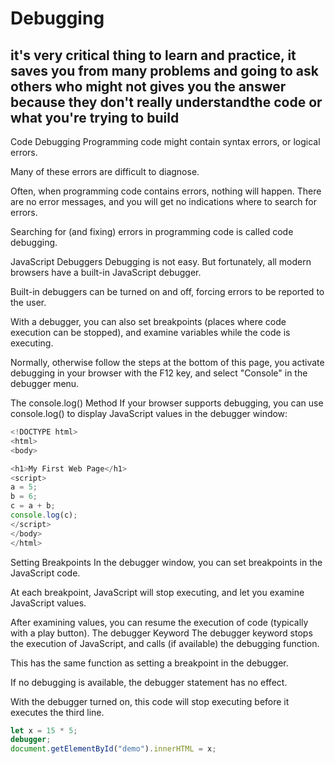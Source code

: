 # Debugging 
## it's very critical thing to learn and practice, it saves you from many problems and going to ask others who might not gives you the answer because they don't really understandthe code or what you're trying to build
Code Debugging
Programming code might contain syntax errors, or logical errors.

Many of these errors are difficult to diagnose.

Often, when programming code contains errors, nothing will happen. There are no error messages, and you will get no indications where to search for errors.

Searching for (and fixing) errors in programming code is called code debugging.

JavaScript Debuggers
Debugging is not easy. But fortunately, all modern browsers have a built-in JavaScript debugger.

Built-in debuggers can be turned on and off, forcing errors to be reported to the user.

With a debugger, you can also set breakpoints (places where code execution can be stopped), and examine variables while the code is executing.

Normally, otherwise follow the steps at the bottom of this page, you activate debugging in your browser with the F12 key, and select "Console" in the debugger menu.

The console.log() Method
If your browser supports debugging, you can use console.log() to display JavaScript values in the debugger window:
```js
<!DOCTYPE html>
<html>
<body>

<h1>My First Web Page</h1>
<script>
a = 5;
b = 6;
c = a + b;
console.log(c);
</script>
</body>
</html>
```
Setting Breakpoints
In the debugger window, you can set breakpoints in the JavaScript code.

At each breakpoint, JavaScript will stop executing, and let you examine JavaScript values.

After examining values, you can resume the execution of code (typically with a play button).
The debugger Keyword
The debugger keyword stops the execution of JavaScript, and calls (if available) the debugging function.

This has the same function as setting a breakpoint in the debugger.

If no debugging is available, the debugger statement has no effect.

With the debugger turned on, this code will stop executing before it executes the third line.
```js
let x = 15 * 5;
debugger;
document.getElementById("demo").innerHTML = x;
```
